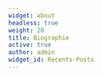 ```yaml
---
widget: about
headless: true
weight: 20
title: Biographie
active: true
author: admin
widget_id: Recents-Posts
---
```

